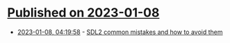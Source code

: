# [Published on 2023-01-08](index.md)

* [2023-01-08, 04:19:58](https://lobste.rs/s/ohyrmq/sdl2_common_mistakes_how_avoid_them) - [SDL2 common mistakes and how to avoid them](https://nullprogram.com/blog/2023/01/08/)
